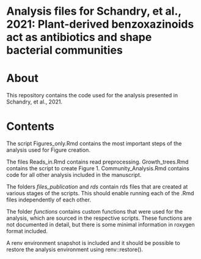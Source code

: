 Analysis files for Schandry, et al., 2021: Plant-derived benzoxazinoids act as antibiotics and shape bacterial communities
================

# About

This repository contains the code used for the analysis presented in Schandry, et al., 2021.

# Contents

The script Figures_only.Rmd contains the most important steps of the analysis used for Figure creation.

The files Reads_in.Rmd contains read preprocessing.
Growth_trees.Rmd contains the script to create Figure 1.
Community_Analysis.Rmd contains code for all other analysis included in the manuscript.

The folders _files_publication_ and _rds_ contain rds files that are created at various stages of the scripts. This should enable running each of the .Rmd files independently of each other.

The folder _functions_ contains custom functions that were used for the analysis, which are sourced in the respective scripts. These functions are not documented in detail, but there is some minimal information in roxygen format included. 

A renv environment snapshot is included and it should be possible to restore the analysis environment using renv::restore(). 